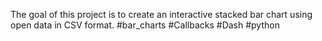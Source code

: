 The goal of this project is to create an interactive stacked bar chart using open data in CSV format.
#bar_charts
#Callbacks
#Dash
#python
